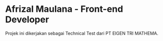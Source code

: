 # Afrizal Maulana - Front-end Developer

Projek ini dikerjakan sebagai Technical Test dari PT EIGEN TRI MATHEMA.